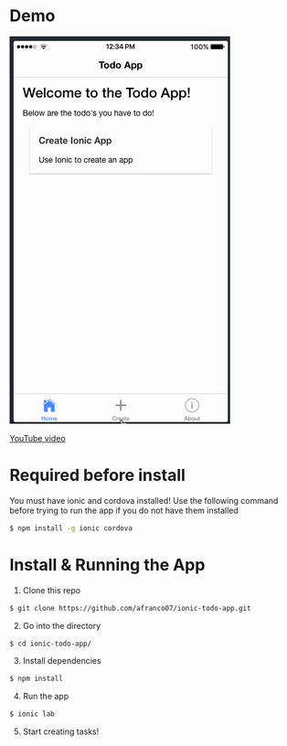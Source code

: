 # Demo
![ionic todo app demo](https://github.com/afranco07/gifImageStorage/blob/master/ionicTodoGif.gif?raw=true)

[YouTube video](https://youtu.be/ofVKAEJdtVg)

# Required before install
You must have ionic and cordova installed! Use the following command before trying to run the app if you do not have them installed
```bash
$ npm install -g ionic cordova
```

# Install & Running the App
1. Clone this repo
```bash
$ git clone https://github.com/afranco07/ionic-todo-app.git
```
2. Go into the directory
```bash
$ cd ionic-todo-app/
```
3. Install dependencies
```bash
$ npm install
```
4. Run the app
```bash
$ ionic lab
```
5. Start creating tasks!